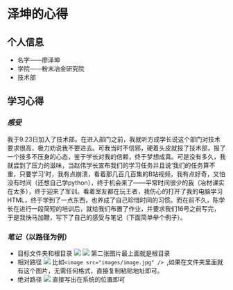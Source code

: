 # 泽坤的心得 #
## 个人信息 ##
- 名字——廖泽坤
- 学院——粉末冶金研究院
- 技术部
## 学习心得 ##
### *感受* ###
我于9.23日加入了技术部。在进入部门之前，我就听方成学长说这个部门对技术要求很高，极力劝说我不要进去。可我当时不信邪，硬着头皮就报了技术部，报了一个技多不压身的心态，鉴于学长对我的信赖，终于梦想成真。可是没有多久，我就尝到了压力的滋味，当赵伟学长宣布我们的学习任务并且说‘我们的任务算不重，只要学习’时，我有点崩溃，看着那几百几百集的B站视频，我有点好奇，又怕没有时间（还想自己学python），终于机会来了——平常时间很少的我（冶材课实在太多），终于迎来了军训。看着室友都在玩王者，我伤心的打开了我的电脑学习HTML，终于学到了一点东西，也养成了自己珍惜时间的习惯。而在前不久，陈学长在进行一段简短的培训后，就给我们布置了作业，并要求我们16号之前写完，于是我快马加鞭，写下了自己的感受与笔记（下面简单举个例子）。
### *笔记*（以路径为例） ###
- 目标文件夹和根目录
![](e292ad42d3d08684eaad6814e502028.jpg)
![](68cd343b294a0ede56ffd9a87b60f46.jpg)
第二张图片最上面就是根目录
- 相对路径
 ![](b7ead4ec352d7288ed0156fb952d6c4.jpg)
 比如``` <image src="images/image.jpg" />  ```,如果在文件夹里面就有这个图片，无需任何格式，直接复制粘贴地址即可。
- 绝对路径
 ![](../../c:/Users/26466/AppData/Local/Temp/WeChat%20Files/45b439fe6a2e8caaf3fb276181b5b3a.jpg)
 直接写出在系统的位置即可